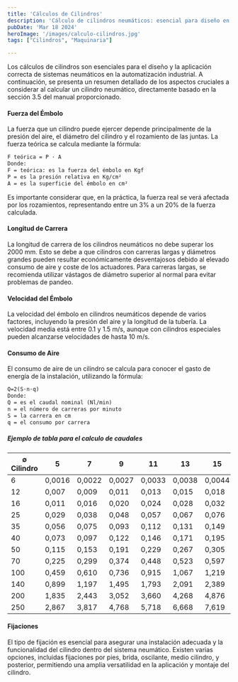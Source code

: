```yaml
---
title: 'Cálculos de Cilindros'
description: 'Cálculo de cilindros neumáticos: esencial para diseño en automatización. Incluye fuerza del émbolo, longitud de carrera, velocidad y consumo de aire'
pubDate: 'Mar 18 2024'
heroImage: '/images/calculo-cilindros.jpg'
tags: ["Cilindros", "Maquinaria"]

---
```

Los cálculos de cilindros son esenciales para el diseño y la aplicación correcta de sistemas neumáticos en la automatización industrial. A continuación, se presenta un resumen detallado de los aspectos cruciales a considerar al calcular un cilindro neumático, directamente basado en la sección 3.5 del manual proporcionado.

#### Fuerza del Émbolo

La fuerza que un cilindro puede ejercer depende principalmente de la presión del aire, el diámetro del cilindro y el rozamiento de las juntas. La fuerza teórica se calcula mediante la fórmula:
```markdown
F teórica = P · A
Donde:
F = teórica: ​es la fuerza del émbolo en Kgf
P = es la presión relativa en Kg/cm²
A = es la superficie del émbolo en cm²
```
Es importante considerar que, en la práctica, la fuerza real se verá afectada por los rozamientos, representando entre un 3% a un 20% de la fuerza calculada.

#### Longitud de Carrera

La longitud de carrera de los cilindros neumáticos no debe superar los 2000 mm. Esto se debe a que cilindros con carreras largas y diámetros grandes pueden resultar económicamente desventajosos debido al elevado consumo de aire y coste de los actuadores. Para carreras largas, se recomienda utilizar vástagos de diámetro superior al normal para evitar problemas de pandeo.

#### Velocidad del Émbolo

La velocidad del émbolo en cilindros neumáticos depende de varios factores, incluyendo la presión del aire y la longitud de la tubería. La velocidad media está entre 0.1 y 1.5 m/s, aunque con cilindros especiales pueden alcanzarse velocidades de hasta 10 m/s.

####  Consumo de Aire

El consumo de aire de un cilindro se calcula para conocer el gasto de energía de la instalación, utilizando la fórmula:
```markdown
Q=2(S⋅n⋅q)
Donde:
Q = es el caudal nominal (Nl/min)
n = el número de carreras por minuto
S = la carrera en cm
q = el consumo por carrera
```
##### Ejemplo de tabla para el calculo de caudales

| ∅ Cilindro | 5  | 7 | 9 | 11 | 13| 15 |
|------------|----|---|---|---|---|----|
| 6  | 0,0016| 0,0022| 0,0027| 0,0033 |0,0038 |0,0044
| 12  | 0,007| 0,009 |0,011| 0,013| 0,015 |0,018
| 16  | 0,011| 0,016| 0,020 |0,024 |0,028| 0,032
| 25  |0,029 |0,038 |0,048| 0,057| 0,067| 0,076
| 35  | 0,056 |0,075 |0,093 |0,112 |0,131| 0,149
| 40  | 0,073 |0,097| 0,122 |0,146 |0,171 |0,195
| 50  | 0,115 |0,153 |0,191 |0,229 |0,267| 0,305
| 70  | 0,225 |0,299| 0,374 |0,448| 0,523 |0,597
| 100  | 0,459| 0,610 |0,736 |0,915| 1,067| 1,219
| 140  | 0,899 |1,197 |1,495 |1,793| 2,091 |2,389
| 200  | 1,835 |2,443 |3,052| 3,660| 4,268| 4,876
| 250  | 2,867 |3,817| 4,768| 5,718| 6,668 |7,619

#### Fijaciones

El tipo de fijación es esencial para asegurar una instalación adecuada y la funcionalidad del cilindro dentro del sistema neumático. Existen varias opciones, incluidas fijaciones por pies, brida, oscilante, medio cilindro, y posterior, permitiendo una amplia versatilidad en la aplicación y montaje del cilindro​​.